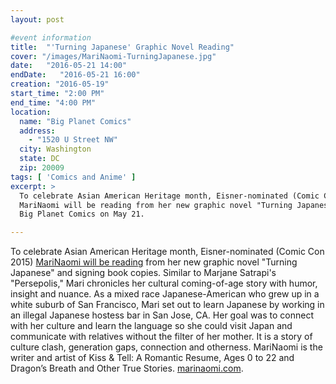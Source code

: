 ```yaml
---
layout: post

#event information
title:  "'Turning Japanese' Graphic Novel Reading"
cover: "/images/MariNaomi-TurningJapanese.jpg"
date:   "2016-05-21 14:00"
endDate:   "2016-05-21 16:00"
creation: "2016-05-19"
start_time: "2:00 PM"
end_time: "4:00 PM"
location:
  name: "Big Planet Comics"
  address:
    - "1520 U Street NW"
  city: Washington
  state: DC
  zip: 20009
tags: [ 'Comics and Anime' ]
excerpt: >
  To celebrate Asian American Heritage month, Eisner-nominated (Comic Con 2015)
  MariNaomi will be reading from her new graphic novel "Turning Japanese" at
  Big Planet Comics on May 21.

---
```


To celebrate Asian American Heritage month, Eisner-nominated (Comic Con 2015)
[MariNaomi will be reading](http://www.bigplanetcomics.com/marinaomi-signing)
from her new graphic novel "Turning Japanese" and signing book copies.
Similar to Marjane Satrapi's "Persepolis," Mari chronicles her cultural
coming-of-age story with humor, insight and nuance. As a mixed race
Japanese-American who grew up in a white suburb of San Francisco, Mari set out
to learn Japanese by working in an illegal Japanese hostess bar in San Jose, CA.
Her goal was to connect with her culture and learn the language so she could
visit Japan and communicate with relatives without the filter of her mother. It
is a story of culture clash, generation gaps, connection and otherness.
MariNaomi is the writer and artist of Kiss & Tell: A Romantic Resume,
Ages 0 to 22 and Dragon’s Breath and Other True Stories.
[marinaomi.com](http://marinaomi.com).
